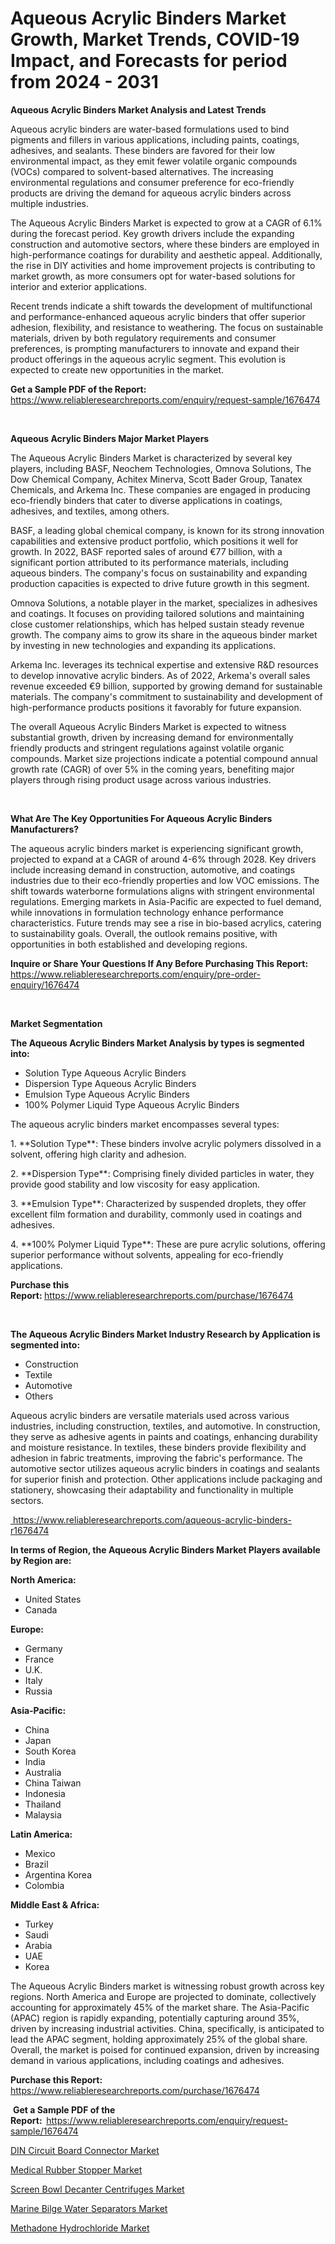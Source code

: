 <p><h1>Aqueous Acrylic Binders Market Growth, Market Trends, COVID-19 Impact, and Forecasts for period from 2024 - 2031</h1></p><p><strong>Aqueous Acrylic Binders Market Analysis and Latest Trends</strong></p>
<p><p>Aqueous acrylic binders are water-based formulations used to bind pigments and fillers in various applications, including paints, coatings, adhesives, and sealants. These binders are favored for their low environmental impact, as they emit fewer volatile organic compounds (VOCs) compared to solvent-based alternatives. The increasing environmental regulations and consumer preference for eco-friendly products are driving the demand for aqueous acrylic binders across multiple industries.</p><p>The Aqueous Acrylic Binders Market is expected to grow at a CAGR of 6.1% during the forecast period. Key growth drivers include the expanding construction and automotive sectors, where these binders are employed in high-performance coatings for durability and aesthetic appeal. Additionally, the rise in DIY activities and home improvement projects is contributing to market growth, as more consumers opt for water-based solutions for interior and exterior applications.</p><p>Recent trends indicate a shift towards the development of multifunctional and performance-enhanced aqueous acrylic binders that offer superior adhesion, flexibility, and resistance to weathering. The focus on sustainable materials, driven by both regulatory requirements and consumer preferences, is prompting manufacturers to innovate and expand their product offerings in the aqueous acrylic segment. This evolution is expected to create new opportunities in the market.</p></p>
<p><strong>Get a Sample PDF of the Report:&nbsp;</strong> <a href="https://www.reliableresearchreports.com/enquiry/request-sample/1676474?utm_campaign=6&utm_medium=2&utm_source=Github&utm_content=ia&utm_term=03102024&utm_id=aqueous-acrylic-binders">https://www.reliableresearchreports.com/enquiry/request-sample/1676474</a></p>
<p>&nbsp;</p>
<p><strong>Aqueous Acrylic Binders Major Market Players</strong></p>
<p><p>The Aqueous Acrylic Binders Market is characterized by several key players, including BASF, Neochem Technologies, Omnova Solutions, The Dow Chemical Company, Achitex Minerva, Scott Bader Group, Tanatex Chemicals, and Arkema Inc. These companies are engaged in producing eco-friendly binders that cater to diverse applications in coatings, adhesives, and textiles, among others.</p><p>BASF, a leading global chemical company, is known for its strong innovation capabilities and extensive product portfolio, which positions it well for growth. In 2022, BASF reported sales of around €77 billion, with a significant portion attributed to its performance materials, including aqueous binders. The company's focus on sustainability and expanding production capacities is expected to drive future growth in this segment.</p><p>Omnova Solutions, a notable player in the market, specializes in adhesives and coatings. It focuses on providing tailored solutions and maintaining close customer relationships, which has helped sustain steady revenue growth. The company aims to grow its share in the aqueous binder market by investing in new technologies and expanding its applications.</p><p>Arkema Inc. leverages its technical expertise and extensive R&D resources to develop innovative acrylic binders. As of 2022, Arkema's overall sales revenue exceeded €9 billion, supported by growing demand for sustainable materials. The company's commitment to sustainability and development of high-performance products positions it favorably for future expansion.</p><p>The overall Aqueous Acrylic Binders Market is expected to witness substantial growth, driven by increasing demand for environmentally friendly products and stringent regulations against volatile organic compounds. Market size projections indicate a potential compound annual growth rate (CAGR) of over 5% in the coming years, benefiting major players through rising product usage across various industries.</p></p>
<p>&nbsp;</p>
<p><strong>What Are The Key Opportunities For Aqueous Acrylic Binders Manufacturers?</strong></p>
<p><p>The aqueous acrylic binders market is experiencing significant growth, projected to expand at a CAGR of around 4-6% through 2028. Key drivers include increasing demand in construction, automotive, and coatings industries due to their eco-friendly properties and low VOC emissions. The shift towards waterborne formulations aligns with stringent environmental regulations. Emerging markets in Asia-Pacific are expected to fuel demand, while innovations in formulation technology enhance performance characteristics. Future trends may see a rise in bio-based acrylics, catering to sustainability goals. Overall, the outlook remains positive, with opportunities in both established and developing regions.</p></p>
<p><strong>Inquire or Share Your Questions If Any Before Purchasing This Report:</strong> <a href="https://www.reliableresearchreports.com/enquiry/pre-order-enquiry/1676474?utm_campaign=6&utm_medium=2&utm_source=Github&utm_content=ia&utm_term=03102024&utm_id=aqueous-acrylic-binders">https://www.reliableresearchreports.com/enquiry/pre-order-enquiry/1676474</a></p>
<p>&nbsp;</p>
<p><strong>Market Segmentation</strong></p>
<p><strong>The Aqueous Acrylic Binders Market Analysis by types is segmented into:</strong></p>
<p><ul><li>Solution Type Aqueous Acrylic Binders</li><li>Dispersion Type Aqueous Acrylic Binders</li><li>Emulsion Type Aqueous Acrylic Binders</li><li>100% Polymer Liquid Type Aqueous Acrylic Binders</li></ul></p>
<p><p>The aqueous acrylic binders market encompasses several types: </p><p>1. **Solution Type**: These binders involve acrylic polymers dissolved in a solvent, offering high clarity and adhesion.</p><p>2. **Dispersion Type**: Comprising finely divided particles in water, they provide good stability and low viscosity for easy application.</p><p>3. **Emulsion Type**: Characterized by suspended droplets, they offer excellent film formation and durability, commonly used in coatings and adhesives.</p><p>4. **100% Polymer Liquid Type**: These are pure acrylic solutions, offering superior performance without solvents, appealing for eco-friendly applications.</p></p>
<p><strong>Purchase this Report:&nbsp;</strong><a href="https://www.reliableresearchreports.com/purchase/1676474?utm_campaign=6&utm_medium=2&utm_source=Github&utm_content=ia&utm_term=03102024&utm_id=aqueous-acrylic-binders">https://www.reliableresearchreports.com/purchase/1676474</a></p>
<p>&nbsp;</p>
<p><strong>The Aqueous Acrylic Binders Market Industry Research by Application is segmented into:</strong></p>
<p><ul><li>Construction</li><li>Textile</li><li>Automotive</li><li>Others</li></ul></p>
<p><p>Aqueous acrylic binders are versatile materials used across various industries, including construction, textiles, and automotive. In construction, they serve as adhesive agents in paints and coatings, enhancing durability and moisture resistance. In textiles, these binders provide flexibility and adhesion in fabric treatments, improving the fabric's performance. The automotive sector utilizes aqueous acrylic binders in coatings and sealants for superior finish and protection. Other applications include packaging and stationery, showcasing their adaptability and functionality in multiple sectors.</p></p>
<p><a href="https://www.reliableresearchreports.com/aqueous-acrylic-binders-r1676474?utm_campaign=6&utm_medium=2&utm_source=Github&utm_content=ia&utm_term=03102024&utm_id=aqueous-acrylic-binders">&nbsp;https://www.reliableresearchreports.com/aqueous-acrylic-binders-r1676474</a></p>
<p><strong>In terms of Region, the Aqueous Acrylic Binders Market Players available by Region are:</strong></p>
<p>
    <p> <strong> North America: </strong>
        <ul>
            <li>United States</li>
            <li>Canada</li>
        </ul>
        </p> 
    <p> <strong> Europe: </strong>
        <ul>
            <li>Germany</li>
            <li>France</li>
            <li>U.K.</li>
            <li>Italy</li>
            <li>Russia</li>
        </ul>
        </p> 
    <p> <strong> Asia-Pacific: </strong>
        <ul>
            <li>China</li>
            <li>Japan</li>
            <li>South Korea</li>
            <li>India</li>
            <li>Australia</li>
            <li>China Taiwan</li>
            <li>Indonesia</li>
            <li>Thailand</li>
            <li>Malaysia</li>
        </ul>
        </p> 
    <p> <strong> Latin America: </strong>
        <ul>
            <li>Mexico</li>
            <li>Brazil</li>
            <li>Argentina Korea</li>
            <li>Colombia</li>
        </ul>
        </p> 
    <p> <strong> Middle East & Africa: </strong>
        <ul>
            <li>Turkey</li>
            <li>Saudi</li>
            <li>Arabia</li>
            <li>UAE</li>
            <li>Korea</li>
        </ul>
    </p>
    </p>
<p><p>The Aqueous Acrylic Binders market is witnessing robust growth across key regions. North America and Europe are projected to dominate, collectively accounting for approximately 45% of the market share. The Asia-Pacific (APAC) region is rapidly expanding, potentially capturing around 35%, driven by increasing industrial activities. China, specifically, is anticipated to lead the APAC segment, holding approximately 25% of the global share. Overall, the market is poised for continued expansion, driven by increasing demand in various applications, including coatings and adhesives.</p></p>
<p><strong>Purchase this Report: </strong><a href="https://www.reliableresearchreports.com/purchase/1676474?utm_campaign=6&utm_medium=2&utm_source=Github&utm_content=ia&utm_term=03102024&utm_id=aqueous-acrylic-binders">https://www.reliableresearchreports.com/purchase/1676474</a></p>
<p>&nbsp;<strong>Get a Sample PDF of the Report:&nbsp;&nbsp;</strong><a href="https://www.reliableresearchreports.com/enquiry/request-sample/1676474?utm_campaign=6&utm_medium=2&utm_source=Github&utm_content=ia&utm_term=03102024&utm_id=aqueous-acrylic-binders">https://www.reliableresearchreports.com/enquiry/request-sample/1676474</a></p>
<p><strong></strong></p>
<p><p><a href="https://issuu.com/reportprime-2/docs/din-circuit-board-connector-market-_64adc65facd3f9?utm_campaign=6&utm_medium=2&utm_source=Github&utm_content=ia&utm_term=03102024&utm_id=aqueous-acrylic-binders">DIN Circuit Board Connector Market</a></p><p><a href="https://www.linkedin.com/pulse/global-perspectives-medical-rubber-stopper-market-trends-c1rce?utm_campaign=6&utm_medium=2&utm_source=Github&utm_content=ia&utm_term=03102024&utm_id=aqueous-acrylic-binders">Medical Rubber Stopper Market</a></p><p><a href="https://issuu.com/reportprime-2/docs/screen-bowl-decanter-centrifuges-ma_7f1b018c0f122c?utm_campaign=6&utm_medium=2&utm_source=Github&utm_content=ia&utm_term=03102024&utm_id=aqueous-acrylic-binders">Screen Bowl Decanter Centrifuges Market</a></p><p><a href="https://github.com/bmorecock/Market-Research-Report-List-5/blob/main/marine-bilge-water-separators-market.md?utm_campaign=6&utm_medium=2&utm_source=Github&utm_content=ia&utm_term=03102024&utm_id=aqueous-acrylic-binders">Marine Bilge Water Separators Market</a></p><p><a href="https://www.linkedin.com/pulse/methadone-hydrochloride-market-size-share-trends-analysis-omk9e?utm_campaign=6&utm_medium=2&utm_source=Github&utm_content=ia&utm_term=03102024&utm_id=aqueous-acrylic-binders">Methadone Hydrochloride Market</a></p></p>